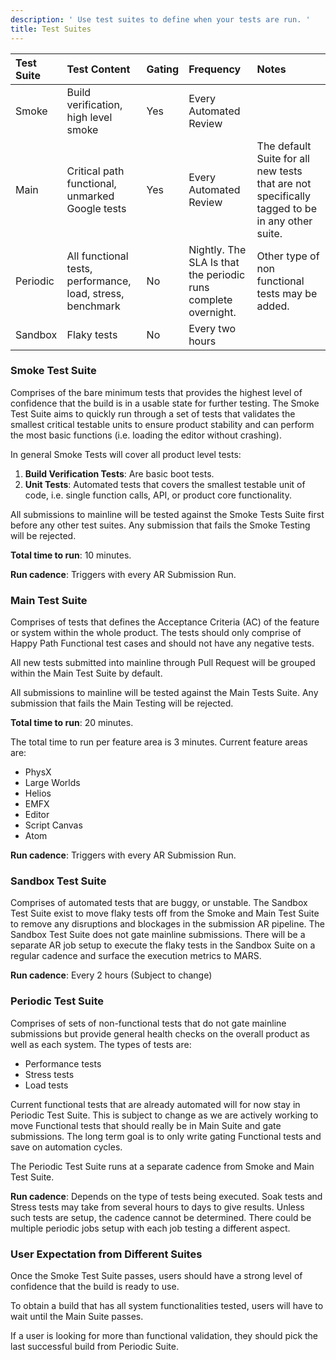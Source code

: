 ```yaml
---
description: ' Use test suites to define when your tests are run. '
title: Test Suites
---
```


Test Suite | Test Content | Gating | Frequency | Notes
:--| :--| :--| :--| :--
Smoke | Build verification, high level smoke | Yes | Every Automated Review | 
Main | Critical path functional, unmarked Google tests | Yes | Every Automated Review | The default Suite for all new tests that are not specifically tagged to be in any other suite.
Periodic | All functional tests, performance, load, stress, benchmark | No | Nightly. The SLA Is that the periodic runs complete overnight. | Other type of non functional tests may be added.
Sandbox | Flaky tests | No | Every two hours | 

### Smoke Test Suite

Comprises of the bare minimum tests that provides the highest level of confidence that the build is in a usable state for further testing. The Smoke Test Suite aims to quickly run through a set of tests that validates the smallest critical testable units to ensure product stability and can perform the most basic functions (i.e. loading the editor without crashing).

In general Smoke Tests will cover all product level tests:

1. **Build Verification Tests**: Are basic boot tests.
2. **Unit Tests**: Automated tests that covers the smallest testable unit of code, i.e. single function calls, API, or product core functionality. 

All submissions to mainline will be tested against the Smoke Tests Suite first before any other test suites. Any submission that fails the Smoke Testing will be rejected.

**Total time to run**: 10 minutes.

**Run cadence**: Triggers with every AR Submission Run.

### Main Test Suite

Comprises of tests that defines the Acceptance Criteria (AC) of the feature or system within the whole product. The tests should only comprise of Happy Path Functional test cases and should not have any negative tests.  

All new tests submitted into mainline through Pull Request will be grouped within the Main Test Suite by default.

All submissions to mainline will be tested against the Main Tests Suite. Any submission that fails the Main Testing will be rejected.

**Total time to run**: 20 minutes.

The total time to run per feature area is 3 minutes. Current feature areas are:

* PhysX
* Large Worlds
* Helios
* EMFX
* Editor
* Script Canvas
* Atom

**Run cadence**: Triggers with every AR Submission Run.

### Sandbox Test Suite

Comprises of automated tests that are buggy, or unstable. The Sandbox Test Suite exist to move flaky tests off from the Smoke and Main Test Suite to remove any disruptions and blockages in the submission AR pipeline. The Sandbox Test Suite does not gate mainline submissions. There will be a separate AR job setup to execute the flaky tests in the Sandbox Suite on a regular cadence and surface the execution metrics to MARS.

**Run cadence**: Every 2 hours (Subject to change)

### Periodic Test Suite

Comprises of sets of non-functional tests that do not gate mainline submissions but provide general health checks on the overall product as well as each system. The types of tests are:

* Performance tests
* Stress tests
* Load tests

Current functional tests that are already automated will for now stay in Periodic Test Suite. This is subject to change as we are actively working to move Functional tests that should really be in Main Suite and gate submissions. The long term goal is to only write gating Functional tests and save on automation cycles.

The Periodic Test Suite runs at a separate cadence from Smoke and Main Test Suite.

**Run cadence**: Depends on the type of tests being executed. Soak tests and Stress tests may take from several hours to days to give results. Unless such tests are setup, the cadence cannot be determined. There could be multiple periodic jobs setup with each job testing a different aspect.

### User Expectation from Different Suites

Once the Smoke Test Suite passes, users should have a strong level of confidence that the build is ready to use.

To obtain a build that has all system functionalities tested, users will have to wait until the Main Suite passes.

If a user is looking for more than functional validation, they should pick the last successful build from Periodic Suite.